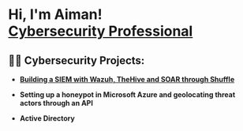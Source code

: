 <h1>Hi, I'm Aiman! <br/><a href="https://www.linkedin.com/in/aiman-ra">Cybersecurity Professional</a>

<h2>👨‍💻 Cybersecurity Projects:</h2>

- [<b>Building a SIEM with Wazuh, TheHive and SOAR through Shuffle</b>](https://github.com/Aiman-Ra/Setting-Up-SOAR-SIEM)


- <b>Setting up a honeypot in Microsoft Azure and geolocating threat actors through an API</b>

- <b>Active Directory</b>


<!--
**joshmadakor1/joshmadakor1** is a ✨ _special_ ✨ repository because its `README.md` (this file) appears on your GitHub profile.

Here are some ideas to get you started:

- 🔭 I’m currently working on ...
- 🌱 I’m currently learning ...
- 👯 I’m looking to collaborate on ...
- 🤔 I’m looking for help with ...
- 💬 Ask me about ...
- 📫 How to reach me: ...
- 😄 Pronouns: ...
- ⚡ Fun fact: ...
-->
